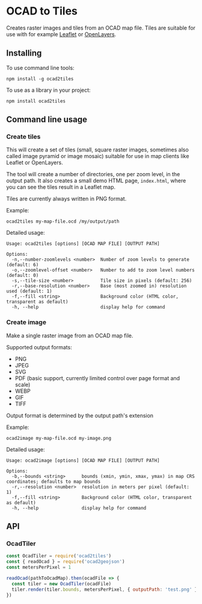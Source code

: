 OCAD to Tiles
=============

Creates raster images and tiles from an OCAD map file. Tiles are suitable for use with for example [Leaflet](https://leafletjs.com/) or [OpenLayers](https://openlayers.org/).

## Installing

To use command line tools:

```shell
npm install -g ocad2tiles
```

To use as a library in your project:

```shell
npm install ocad2tiles
```

## Command line usage

### Create tiles

This will create a set of tiles (small, square raster images, sometimes also called image pyramid or image mosaic) suitable for use in map clients like Leaflet or OpenLayers.

The tool will create a number of directories, one per zoom level, in the output path. It also creates a small demo HTML page, `index.html`, where you can see the tiles result in a Leaflet map.

Tiles are currently always written in PNG format.

Example:

```shell
ocad2tiles my-map-file.ocd /my/output/path
```

Detailed usage:

```
Usage: ocad2tiles [options] [OCAD MAP FILE] [OUTPUT PATH]

Options:
  -n,--number-zoomlevels <number>  Number of zoom levels to generate (default: 6)
  -o,--zoomlevel-offset <number>   Number to add to zoom level numbers (default: 0)
  -s,--tile-size <number>          Tile size in pixels (default: 256)
  -r,--base-resolution <number>    Base (most zoomed in) resolution used (default: 1)
  -f,--fill <string>               Background color (HTML color, transparent as default)
  -h, --help                       display help for command
```

### Create image

Make a single raster image from an OCAD map file.

Supported output formats:

* PNG
* JPEG
* SVG
* PDF (basic support, currently limited control over page format and scale)
* WEBP
* GIF
* TIFF

Output format is determined by the output path's extension

Example:

```shell
ocad2image my-map-file.ocd my-image.png
```

Detailed usage:

```
Usage: ocad2image [options] [OCAD MAP FILE] [OUTPUT PATH]

Options:
  -b,--bounds <string>      bounds (xmin, ymin, xmax, ymax) in map CRS coordinates; defaults to map bounds
  -r,--resolution <number>  resolution in meters per pixel (default: 1)
  -f,--fill <string>        Background color (HTML color, transparent as default)
  -h, --help                display help for command
```

## API

### OcadTiler

```js
const OcadTiler = require('ocad2tiles')
const { readOcad } = require('ocad2geojson')
const metersPerPixel = 1

readOcad(pathToOcadMap).then(ocadFile => {
  const tiler = new OcadTiler(ocadFile)
  tiler.render(tiler.bounds, metersPerPixel, { outputPath: 'test.png' })
})
```
